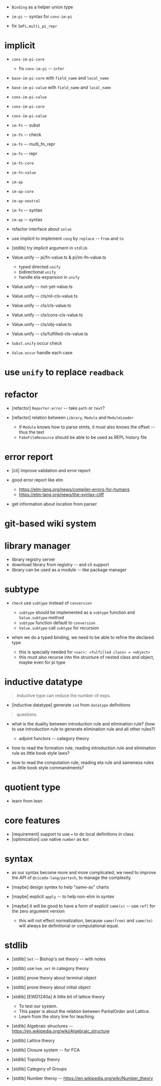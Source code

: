 - `Binding` as a helper union type

- `im-pi` -- syntax for `cons-im-pi`

- fix `ImPi.multi_pi_repr`

# implicit

- `cons-im-pi-core`

  - fix `cons-im-pi` -- `infer`

- `base-im-pi-core` with `field_name` and `local_name`
- `base-im-pi-value` with `field_name` and `local_name`

- `cons-im-pi-value`

- `cons-im-pi-core`
- `cons-im-pi-value`

- `im-fn` -- subst
- `im-fn` -- check
- `im-fn` -- multi_fn_repr
- `im-fn` -- repr

- `im-fn-core`
- `im-fn-value`

- `im-ap`
- `im-ap-core`
- `im-ap-neutral`

- `im-fn` -- syntax
- `im-ap` -- syntax

- refactor interface about `solve`

- use implicit to implement `cong` by `replace` -- `from` and `to`

- [stdlib] try implicit argument in `stdlib`

- Value.unify -- pi/fn-value.ts & pi/im-fn-value.ts

  - typed directed `unify`
  - bidirectional `unify`
  - handle eta-expansion in `unify`

- Value.unify -- not-yet-value.ts

- Value.unify -- cls/nil-cls-value.ts
- Value.unify -- cls/cls-value.ts
- Value.unify -- cls/cons-cls-value.ts
- Value.unify -- cls/obj-value.ts
- Value.unify -- cls/fulfilled-cls-value.ts

- `Subst.unify` occur check

- `Value.occur` handle each case

# use `unify` to replace `readback`

# refactor

- [refactor] `Reporter.error` -- take `path` or `text`?

- [refactor] relation between `Library`, `Module` and `ModuleLoader`

  - if `Module` knows how to parse stmts, it must also knows the offset -- thus the text
  - `FakeFileResource` should be able to be used as REPL history file

# error report

- [cli] improve validation and error report

- good error report like elm
  - https://elm-lang.org/news/compiler-errors-for-humans
  - https://elm-lang.org/news/the-syntax-cliff

- get information about location from parser

# git-based wiki system

# library manager

- library registry server
- download library from registry -- and cli support
- library can be used as a module  -- like package manager

# subtype

- `check` use `subtype` instead of `conversion`
  - `subtype` should be implemented as a `subtype` function and `Value.subtype` method
  - `subtype` function default to `conversion`
  - `Value.subtype` call `subtype` for recursion

- when we do a typed binding, we need to be able to refine the declared type
  - this is specially needed for `<var>: <fulfilled class> = <object>`
  - this must also recurse into the structure of nested class and object, maybe even for pi type

# inductive datatype

> Inductive type can reduce the number of exps.

- [inductive datatype] generate `ind` from `datatype` definitions

> questions

- what is the duality between introduction rule and elimination rule?
  (how to use introduction rule to generate elimination rule and all other rules?)
  - adjoint functors -- category theory

- how to read the formation rule, reading introduction rule and elimination rule as little book style laws?
- how to read the computation rule, reading eta rule and sameness rules as little book style commandments?

# quotient type

- learn from lean

# core features

- [requirement] support to use `=` to do local definitions in class
- [optimization] use native `number` as `Nat`

# syntax

- as our syntax become more and more complicated,
  we need to improve the API of `@cicada-lang/partech`,
  to manage the complexity.

- [maybe] design syntex to help "same-as" charts
- [maybe] explicit `apply` -- to help non-elim in syntex
- [maybe] it will be good to have a form of explicit `same(x)` -- use `refl` for the zero argument version
  - this will not effect normalization, because `same(from)` and `same(to)` will always be definitional or computational equal.

# stdlib

- [stdlib] `Set` -- Bishop's set theory -- with notes

- [stdlib] use `hom_set` in category theory
- [stdlib] prove theory about terminal object
- [stdlib] prove theory about initial object

- [stdlib] [EWD1240a] A little bit of lattice theory
  - To test our system.
  - This paper is about the relation between PartialOrder and Lattice.
  - Learn from the story line for teaching.

- [stdlib] Algebraic structures -- https://en.wikipedia.org/wiki/Algebraic_structure

- [stdlib] Lattice theory

- [stdlib] Closure system -- for FCA

- [stdlib] Topology theory

- [stdlib] Category of Groups

- [stdlib] Number theroy -- https://en.wikipedia.org/wiki/Number_theory

